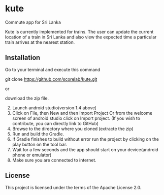 # kute
Commute app for Sri Lanka

Kute is currently implemented for trains. The user can update the current location of a train in Sri Lanka and also view the expected time a particular train arrives at the nearest station. 


## Installation

Go to your terminal and execute this command

git clone https://github.com/scorelab/kute.git

or

download the zip file.

2. Launch android studio(version 1.4 above)
3. Click on File, then New and then Import Project Or from the welcome screen of android studio click on Import project. (If you wish to contribute, you can directly link to GitHub)
4. Browse to the directory where you cloned (extracte the zip) 
5. Run and build the Gradle.
6. If Gradle finishes to build without error run the project by clicking on the play button on the tool bar.
7. Wait for a few seconds and the app should start on your device(android phone or emulator)
8. Make sure you are connected to internet.

## License

This project is licensed under the terms of the Apache License 2.0.
 
